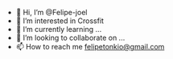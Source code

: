 - 👋 Hi, I’m @Felipe-joel
- 👀 I’m interested in Crossfit
- 🌱 I’m currently learning ...
- 💞️ I’m looking to collaborate on ...
- 📫 How to reach me felipetonkio@gmail.com

<!---
Felipe-joel/Felipe-joel is a ✨ special ✨ repository because its `README.md` (this file) appears on your GitHub profile.
You can click the Preview link to take a look at your changes.
--->
